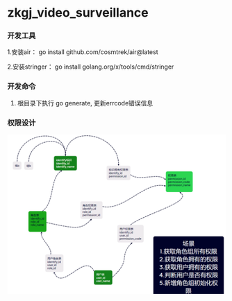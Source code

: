 # zkgj_video_surveillance

### 开发工具

1.安装air： go install github.com/cosmtrek/air@latest

2.安装stringer： go install golang.org/x/tools/cmd/stringer

### 开发命令

1. 根目录下执行 go generate, 更新errcode错误信息

### 权限设计
![img.png](img.png)